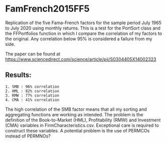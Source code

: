 # FamFrench2015FF5
Replication of the five Fama-French factors for the sample period July 1965 to July 2020 using
monthly returns. This is a test for the PortSort class and the FFPortfolios function in which
I compare the correlation of my factors to the original. Any correlation below 95% is considered 
a failure from my side.

The paper can be found at 
https://www.sciencedirect.com/science/article/pii/S0304405X14002323


Results:
--------
    1. SMB : 96% correlation
    2. HML : 82% correlation
    3. RMW : 77% correlation
    4. CMA : 41% correlation
    
The high correlation of the SMB factor means that all my sorting and aggregating functions
are working as intended. The problem is the definition of the Book-to-Market (HML),
Profitability (RMW) and Investment (CMA) variables in FirmCharacteristics.csv. Exceptional 
care is required to construct these variables. A potential problem is the use of PERMCOs instead
of PERMNOs?

